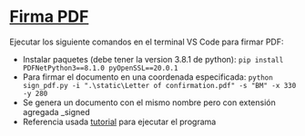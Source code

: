 # [Firma PDF ](https://gitlab.com/bitconrad/firma-pdf)
Ejecutar los siguiente comandos en el terminal VS Code para firmar PDF:
- Instalar paquetes (debe tener la version 3.8.1 de python): `pip install PDFNetPython3==8.1.0 pyOpenSSL==20.0.1`
- Para firmar el documento en una coordenada especificada: `python sign_pdf.py -i ".\static\Letter of confirmation.pdf" -s "BM" -x 330 -y 280`
- Se genera un documento con el mismo nombre pero con extensión agregada _signed
- Referencia usada [tutorial](https://www.thepythoncode.com/article/sign-pdf-files-in-python) para ejecutar el programa